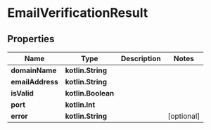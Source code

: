 
# EmailVerificationResult

## Properties
Name | Type | Description | Notes
------------ | ------------- | ------------- | -------------
**domainName** | **kotlin.String** |  | 
**emailAddress** | **kotlin.String** |  | 
**isValid** | **kotlin.Boolean** |  | 
**port** | **kotlin.Int** |  | 
**error** | **kotlin.String** |  |  [optional]



